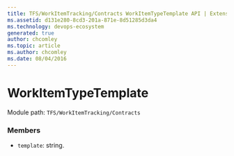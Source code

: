 ```yaml
---
title: TFS/WorkItemTracking/Contracts WorkItemTypeTemplate API | Extensions for Azure DevOps Services
ms.assetid: d131e280-8cd3-201a-871e-8d51285d3da4
ms.technology: devops-ecosystem
generated: true
author: chcomley
ms.topic: article
ms.author: chcomley
ms.date: 08/04/2016
---
```


# WorkItemTypeTemplate

Module path: `TFS/WorkItemTracking/Contracts`


### Members

* `template`: string. 

